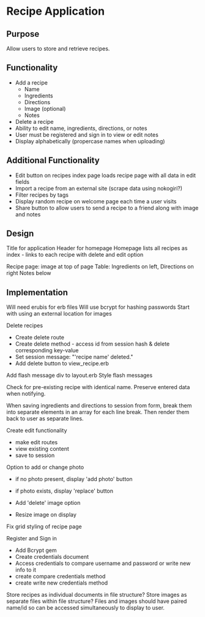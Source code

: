 # Recipe Application

## Purpose
Allow users to store and retrieve recipes.

## Functionality
* Add a recipe
  * Name
  * Ingredients
  * Directions
  * Image (optional)
  * Notes
* Delete a recipe
* Ability to edit name, ingredients, directions, or notes
* User must be registered and sign in to view or edit notes
* Display alphabetically (propercase names when uploading)

## Additional Functionality
* Edit button on recipes index page loads recipe page with all data in edit fields
* Import a recipe from an external site (scrape data using nokogiri?)
* Filter recipes by tags
* Display random recipe on welcome page each time a user visits
* Share button to allow users to send a recipe to a friend along with image and notes

## Design
Title for application
Header for homepage
Homepage lists all recipes as index - links to each recipe with delete and edit option

Recipe page: image at top of page
Table: Ingredients on left, Directions on right
Notes below

## Implementation
Will need erubis for erb files
Will use bcrypt for hashing passwords
Start with using an external location for images

Delete recipes  
* Create delete route
* Create delete method - access id from session hash & delete corresponding key-value
* Set session message: "'recipe name' deleted."
* Add delete button to view_recipe.erb

Add flash message div to layout.erb
Style flash messages

Check for pre-existing recipe with identical name.
Preserve entered data when notifying.

When saving ingredients and directions to session from form, break them into separate elements in an array for each line break. Then render them back to user as separate lines.

Create edit functionality
* make edit routes
* view existing content
* save to session

Option to add or change photo
* if no photo present, display 'add photo' button
* if photo exists, display 'replace' button

* Add 'delete' image option
* Resize image on display

Fix grid styling of recipe page

Register and Sign in
* Add Bcrypt gem
* Create credentials document
* Access credentials to compare username and password or write new info to it
* create compare credentials method
* create write new credentials method

Store recipes as individual documents in file structure?
Store images as separate files within file structure?
Files and images should have paired name/id so can be accessed simultaneously to display to user.
